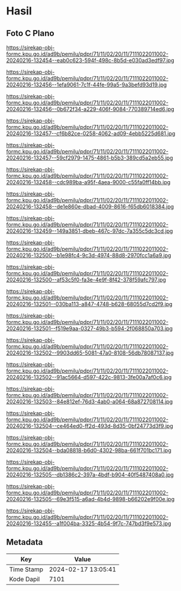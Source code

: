 # Hasil

## Foto C Plano

https://sirekap-obj-formc.kpu.go.id/ad9b/pemilu/pdpr/71/11/02/20/11/7111022011002-20240216-132454--eab0c623-594f-498c-8b5d-e030ad3edf97.jpg

https://sirekap-obj-formc.kpu.go.id/ad9b/pemilu/pdpr/71/11/02/20/11/7111022011002-20240216-132456--1efa9061-7c1f-44fe-99a5-9a3befd93d19.jpg

https://sirekap-obj-formc.kpu.go.id/ad9b/pemilu/pdpr/71/11/02/20/11/7111022011002-20240216-132456--0b672f34-a229-406f-9084-770389714ed6.jpg

https://sirekap-obj-formc.kpu.go.id/ad9b/pemilu/pdpr/71/11/02/20/11/7111022011002-20240216-132457--cf6b82ce-0258-4062-ad09-4ebb5225d681.jpg

https://sirekap-obj-formc.kpu.go.id/ad9b/pemilu/pdpr/71/11/02/20/11/7111022011002-20240216-132457--59cf2979-1475-4861-b5b3-389cd5a2eb55.jpg

https://sirekap-obj-formc.kpu.go.id/ad9b/pemilu/pdpr/71/11/02/20/11/7111022011002-20240216-132458--cdc989ba-a95f-4aea-9000-c55fa0ff14bb.jpg

https://sirekap-obj-formc.kpu.go.id/ad9b/pemilu/pdpr/71/11/02/20/11/7111022011002-20240216-132458--de1e860e-dbad-4009-8616-f65db6018384.jpg

https://sirekap-obj-formc.kpu.go.id/ad9b/pemilu/pdpr/71/11/02/20/11/7111022011002-20240216-132459--149a3851-dbeb-467c-97dc-7a355c5dc3cd.jpg

https://sirekap-obj-formc.kpu.go.id/ad9b/pemilu/pdpr/71/11/02/20/11/7111022011002-20240216-132500--b1e98fc4-9c3d-4974-88d8-2970fcc1a6a9.jpg

https://sirekap-obj-formc.kpu.go.id/ad9b/pemilu/pdpr/71/11/02/20/11/7111022011002-20240216-132500--af53c5f0-fa3e-4e9f-8f42-378f59afc797.jpg

https://sirekap-obj-formc.kpu.go.id/ad9b/pemilu/pdpr/71/11/02/20/11/7111022011002-20240216-132501--030ba113-a847-4748-b628-68055d7cd2f9.jpg

https://sirekap-obj-formc.kpu.go.id/ad9b/pemilu/pdpr/71/11/02/20/11/7111022011002-20240216-132501--f519e9aa-0327-49b3-b594-2f068850a703.jpg

https://sirekap-obj-formc.kpu.go.id/ad9b/pemilu/pdpr/71/11/02/20/11/7111022011002-20240216-132502--9903dd65-5081-47a0-8108-56db78087137.jpg

https://sirekap-obj-formc.kpu.go.id/ad9b/pemilu/pdpr/71/11/02/20/11/7111022011002-20240216-132502--91ac5664-d597-422c-9813-3fe00a7af0c6.jpg

https://sirekap-obj-formc.kpu.go.id/ad9b/pemilu/pdpr/71/11/02/20/11/7111022011002-20240216-132503--84e812ef-76d3-4ab0-a064-68a872708114.jpg

https://sirekap-obj-formc.kpu.go.id/ad9b/pemilu/pdpr/71/11/02/20/11/7111022011002-20240216-132504--ce464ed0-ff2d-493d-8d35-0bf24773d3f9.jpg

https://sirekap-obj-formc.kpu.go.id/ad9b/pemilu/pdpr/71/11/02/20/11/7111022011002-20240216-132504--bda08818-b6d0-4302-98ba-661f701bc171.jpg

https://sirekap-obj-formc.kpu.go.id/ad9b/pemilu/pdpr/71/11/02/20/11/7111022011002-20240216-132505--db1386c2-397a-4bdf-b904-40f5487408a0.jpg

https://sirekap-obj-formc.kpu.go.id/ad9b/pemilu/pdpr/71/11/02/20/11/7111022011002-20240216-132505--69e3f515-a6ad-4b4d-9898-b66202e9f00e.jpg

https://sirekap-obj-formc.kpu.go.id/ad9b/pemilu/pdpr/71/11/02/20/11/7111022011002-20240216-132455--a1f004ba-3325-4b54-9f7c-747bd3f9e573.jpg


## Metadata

| Key        | Value               |
| ---------- | ------------------- |
| Time Stamp | 2024-02-17 13:05:41 |
| Kode Dapil | 7101                |



